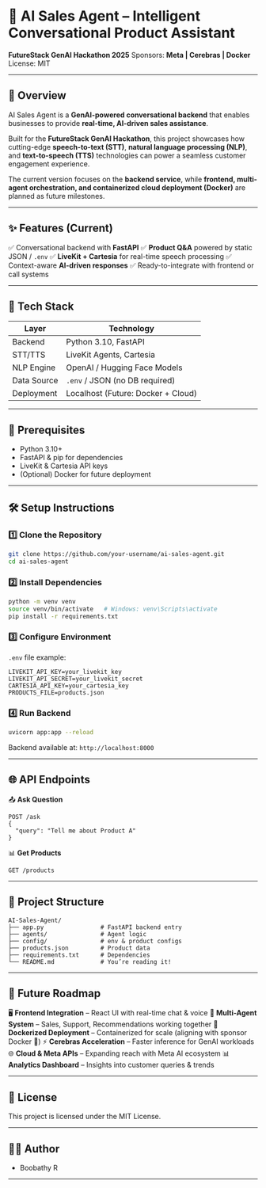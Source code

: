 
# 🤖 AI Sales Agent – Intelligent Conversational Product Assistant

**FutureStack GenAI Hackathon 2025**
Sponsors: **Meta | Cerebras | Docker**
License: MIT

---

## 📌 Overview

AI Sales Agent is a **GenAI-powered conversational backend** that enables businesses to provide **real-time, AI-driven sales assistance**.

Built for the **FutureStack GenAI Hackathon**, this project showcases how cutting-edge **speech-to-text (STT)**, **natural language processing (NLP)**, and **text-to-speech (TTS)** technologies can power a seamless customer engagement experience.

The current version focuses on the **backend service**, while **frontend, multi-agent orchestration, and containerized cloud deployment (Docker)** are planned as future milestones.

---

## ✨ Features (Current)

✅ Conversational backend with **FastAPI**
✅ **Product Q&A** powered by static JSON / `.env`
✅ **LiveKit + Cartesia** for real-time speech processing
✅ Context-aware **AI-driven responses**
✅ Ready-to-integrate with frontend or call systems

---

## 🧰 Tech Stack

| Layer       | Technology                         |
| ----------- | ---------------------------------- |
| Backend     | Python 3.10, FastAPI               |
| STT/TTS     | LiveKit Agents, Cartesia           |
| NLP Engine  | OpenAI / Hugging Face Models       |
| Data Source | `.env` / JSON (no DB required)     |
| Deployment  | Localhost (Future: Docker + Cloud) |

---

## 🔧 Prerequisites

* Python 3.10+
* FastAPI & pip for dependencies
* LiveKit & Cartesia API keys
* (Optional) Docker for future deployment

---

## 🛠️ Setup Instructions

### 1️⃣ Clone the Repository

```bash
git clone https://github.com/your-username/ai-sales-agent.git
cd ai-sales-agent
```

### 2️⃣ Install Dependencies

```bash
python -m venv venv
source venv/bin/activate   # Windows: venv\Scripts\activate
pip install -r requirements.txt
```

### 3️⃣ Configure Environment

`.env` file example:

```env
LIVEKIT_API_KEY=your_livekit_key
LIVEKIT_API_SECRET=your_livekit_secret
CARTESIA_API_KEY=your_cartesia_key
PRODUCTS_FILE=products.json
```

### 4️⃣ Run Backend

```bash
uvicorn app:app --reload
```

Backend available at: `http://localhost:8000`

---

## 🌐 API Endpoints

📤 **Ask Question**

```http
POST /ask
{
  "query": "Tell me about Product A"
}
```

📊 **Get Products**

```http
GET /products
```

---

## 🧭 Project Structure

```
AI-Sales-Agent/
├── app.py                # FastAPI backend entry
├── agents/               # Agent logic
├── config/               # env & product configs
├── products.json         # Product data
├── requirements.txt      # Dependencies
└── README.md             # You’re reading it!
```

---

## 🚀 Future Roadmap

🖥️ **Frontend Integration** – React UI with real-time chat & voice
🤖 **Multi-Agent System** – Sales, Support, Recommendations working together
🐳 **Dockerized Deployment** – Containerized for scale (aligning with sponsor Docker 🚀)
⚡ **Cerebras Acceleration** – Faster inference for GenAI workloads
🌐 **Cloud & Meta APIs** – Expanding reach with Meta AI ecosystem
📊 **Analytics Dashboard** – Insights into customer queries & trends

---

## 📝 License

This project is licensed under the MIT License.

---

## 👨‍💻 Author

* Boobathy R

---

